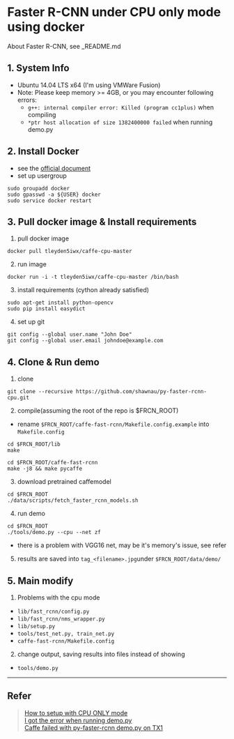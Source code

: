 # Faster R-CNN under CPU only mode using docker

About Faster R-CNN, see _README.md

## 1. System Info
 - Ubuntu 14.04 LTS x64 (I'm using VMWare Fusion)
 - Note: Please keep memory >= 4GB, or you may encounter following errors:
     - `g++: internal compiler error: Killed (program cc1plus)` when compiling
     - `*ptr host allocation of size 1382400000 failed` when running demo.py

## 2. Install Docker
 - see the [official document](https://docs.docker.com/engine/installation/linux/ubuntulinux/)
 - set up usergroup
 
 ```
 sudo groupadd docker
 sudo gpasswd -a ${USER} docker
 sudo service docker restart
 ```

## 3. Pull docker image & Install requirements

1. pull docker image
 
 `docker pull tleyden5iwx/caffe-cpu-master`
 
2. run image
 
 `docker run -i -t tleyden5iwx/caffe-cpu-master /bin/bash`
 
3. install requirements (cython already satisfied)
 
 ```
 sudo apt-get install python-opencv
 sudo pip install easydict
 ```
4. set up git

 ```
 git config --global user.name "John Doe"
 git config --global user.email johndoe@example.com
 ```
 

## 4. Clone & Run demo

1. clone
 
 ```
 git clone --recursive https://github.com/shawnau/py-faster-rcnn-cpu.git
 ```
 
2. compile(assuming the root of the repo is $FRCN_ROOT)
 
 - rename `$FRCN_ROOT/caffe-fast-rcnn/Makefile.config.example` into `Makefile.config`

 ```
 cd $FRCN_ROOT/lib
 make
 
 cd $FRCN_ROOT/caffe-fast-rcnn
 make -j8 && make pycaffe
 ```

3. download pretrained caffemodel

 ```
 cd $FRCN_ROOT
./data/scripts/fetch_faster_rcnn_models.sh
 ```

4. run demo

 ```
 cd $FRCN_ROOT
 ./tools/demo.py --cpu --net zf
 ```
 - there is a problem with VGG16 net, may be it's memory's issue, see refer

5. results are saved into `tag_<filename>.jpg`under `$FRCN_ROOT/data/demo/`


## 5. Main modify

1. Problems with the cpu mode
 - `lib/fast_rcnn/config.py`
 - `lib/fast_rcnn/nms_wrapper.py`
 - `lib/setup.py`
 - `tools/test_net.py, train_net.py`
 - `caffe-fast-rcnn/Makefile.config`
2. change output, saving results into files instead of showing
 - `tools/demo.py`

---

## Refer

> [How to setup with CPU ONLY mode](https://github.com/rbgirshick/py-faster-rcnn/issues/123)  
> [I got the error when running demo.py](https://github.com/rbgirshick/py-faster-rcnn/issues/8)  
> [Caffe failed with py-faster-rcnn demo.py on TX1](https://devtalk.nvidia.com/default/topic/974063/caffe-failed-with-py-faster-rcnn-demo-py-on-tx1/)
